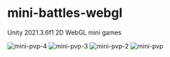 # mini-battles-webgl
Unity 2021.3.6f1 2D WebGL mini games

![mini-pvp-4](https://user-images.githubusercontent.com/78681706/219594137-14602404-c0e9-409e-bfb0-e36ca294cd62.jpg)
![mini-pvp-3](https://user-images.githubusercontent.com/78681706/219594157-e74877d8-f7c3-42a7-8040-e0a477423d8a.jpg)
![mini-pvp-2](https://user-images.githubusercontent.com/78681706/219594172-b55a36ae-3613-44e9-9214-3204196183c0.jpg)
![mini-pvp](https://user-images.githubusercontent.com/78681706/219594185-b572578e-1d09-442b-994e-e36052494f39.jpg)
